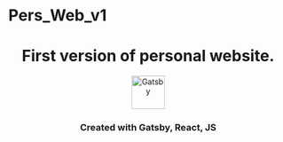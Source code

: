 
# Pers_Web_v1
<h1 align="center">
  First version of personal website.
</h1>

<p align="center">
  <a href="https://www.gatsbyjs.com/?utm_source=starter&utm_medium=readme&utm_campaign=minimal-starter">
    <img alt="Gatsby" src="https://www.gatsbyjs.com/Gatsby-Monogram.svg" width="60" />
  </a>
</p>
<h3 align="center">
  Created with Gatsby, React, JS
</h3>


